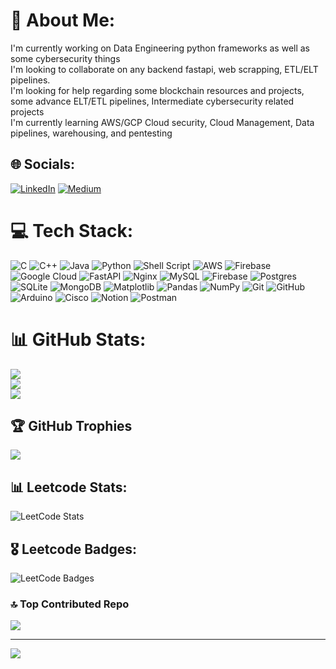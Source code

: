 # 💫 About Me:
I'm currently working on Data Engineering python frameworks as well as some cybersecurity things <br>I'm looking to collaborate on any backend fastapi, web scrapping, ETL/ELT pipelines.<br>I'm looking for help regarding some blockchain resources and projects, some advance ELT/ETL pipelines, Intermediate cybersecurity related projects<br>I'm currently learning AWS/GCP Cloud security, Cloud Management, Data pipelines, warehousing, and pentesting<br>


## 🌐 Socials:
[![LinkedIn](https://img.shields.io/badge/LinkedIn-%230077B5.svg?logo=linkedin&logoColor=white)](https://linkedin.com/in/muhammad-tauha-) [![Medium](https://img.shields.io/badge/Medium-12100E?logo=medium&logoColor=white)](https://medium.com/@muhammad.tauha) 


# 💻 Tech Stack:
![C](https://img.shields.io/badge/c-%2300599C.svg?style=for-the-badge&logo=c&logoColor=white) ![C++](https://img.shields.io/badge/c++-%2300599C.svg?style=for-the-badge&logo=c%2B%2B&logoColor=white) ![Java](https://img.shields.io/badge/java-%23ED8B00.svg?style=for-the-badge&logo=openjdk&logoColor=white) ![Python](https://img.shields.io/badge/python-3670A0?style=for-the-badge&logo=python&logoColor=ffdd54) ![Shell Script](https://img.shields.io/badge/shell_script-%23121011.svg?style=for-the-badge&logo=gnu-bash&logoColor=white) ![AWS](https://img.shields.io/badge/AWS-%23FF9900.svg?style=for-the-badge&logo=amazon-aws&logoColor=white) ![Firebase](https://img.shields.io/badge/firebase-%23039BE5.svg?style=for-the-badge&logo=firebase) ![Google Cloud](https://img.shields.io/badge/GoogleCloud-%234285F4.svg?style=for-the-badge&logo=google-cloud&logoColor=white) ![FastAPI](https://img.shields.io/badge/FastAPI-005571?style=for-the-badge&logo=fastapi) ![Nginx](https://img.shields.io/badge/nginx-%23009639.svg?style=for-the-badge&logo=nginx&logoColor=white) ![MySQL](https://img.shields.io/badge/mysql-4479A1.svg?style=for-the-badge&logo=mysql&logoColor=white) ![Firebase](https://img.shields.io/badge/firebase-a08021?style=for-the-badge&logo=firebase&logoColor=ffcd34) ![Postgres](https://img.shields.io/badge/postgres-%23316192.svg?style=for-the-badge&logo=postgresql&logoColor=white) ![SQLite](https://img.shields.io/badge/sqlite-%2307405e.svg?style=for-the-badge&logo=sqlite&logoColor=white) ![MongoDB](https://img.shields.io/badge/MongoDB-%234ea94b.svg?style=for-the-badge&logo=mongodb&logoColor=white) ![Matplotlib](https://img.shields.io/badge/Matplotlib-%23ffffff.svg?style=for-the-badge&logo=Matplotlib&logoColor=black) ![Pandas](https://img.shields.io/badge/pandas-%23150458.svg?style=for-the-badge&logo=pandas&logoColor=white) ![NumPy](https://img.shields.io/badge/numpy-%23013243.svg?style=for-the-badge&logo=numpy&logoColor=white) ![Git](https://img.shields.io/badge/git-%23F05033.svg?style=for-the-badge&logo=git&logoColor=white) ![GitHub](https://img.shields.io/badge/github-%23121011.svg?style=for-the-badge&logo=github&logoColor=white) ![Arduino](https://img.shields.io/badge/-Arduino-00979D?style=for-the-badge&logo=Arduino&logoColor=white) ![Cisco](https://img.shields.io/badge/cisco-%23049fd9.svg?style=for-the-badge&logo=cisco&logoColor=black) ![Notion](https://img.shields.io/badge/Notion-%23000000.svg?style=for-the-badge&logo=notion&logoColor=white) ![Postman](https://img.shields.io/badge/Postman-FF6C37?style=for-the-badge&logo=postman&logoColor=white)
# 📊 GitHub Stats:
![](https://github-readme-stats.vercel.app/api?username=mtauha&theme=dark&hide_border=false&include_all_commits=false&count_private=true)<br/>
![](https://github-readme-streak-stats.herokuapp.com/?user=mtauha&theme=dark&hide_border=false)<br/>
![](https://github-readme-stats.vercel.app/api/top-langs/?username=mtauha&theme=dark&hide_border=false&include_all_commits=false&count_private=true&layout=compact)

## 🏆 GitHub Trophies
![](https://github-profile-trophy.vercel.app/?username=mtauha&theme=radical&no-frame=false&no-bg=true&margin-w=4)

## 📊 Leetcode Stats:
![LeetCode Stats](https://leetcode.card.workers.dev/MuhammadTauha?theme=dark&font=baloo&extension=null)

## 🎖️ Leetcode Badges:
<img src="https://leetcode-badge-showcase.vercel.app/api?username=MuhammadTauha&theme=dark&animated=true" alt="LeetCode Badges"/>

### 🔝 Top Contributed Repo
![](https://github-contributor-stats.vercel.app/api?username=mtauha&limit=5&theme=dark&combine_all_yearly_contributions=true)

---
[![](https://visitcount.itsvg.in/api?id=mtauha&icon=10&color=0)](https://visitcount.itsvg.in)

<!-- Proudly created with GPRM ( https://gprm.itsvg.in ) -->
